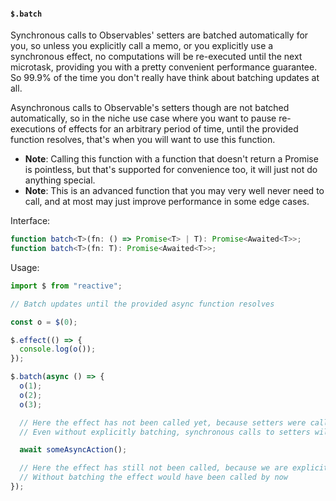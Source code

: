 #### `$.batch`

Synchronous calls to Observables' setters are batched automatically for you, so unless you explicitly call a memo, or you explicitly use a synchronous effect, no computations will be re-executed until the next microtask, providing you with a pretty convenient performance guarantee. So 99.9% of the time you don't really have think about batching updates at all.

Asynchronous calls to Observable's setters though are not batched automatically, so in the niche use case where you want to pause re-executions of effects for an arbitrary period of time, until the provided function resolves, that's when you will want to use this function.

- **Note**: Calling this function with a function that doesn't return a Promise is pointless, but that's supported for convenience too, it will just not do anything special.
- **Note**: This is an advanced function that you may very well never need to call, and at most may just improve performance in some edge cases.

Interface:

```ts
function batch<T>(fn: () => Promise<T> | T): Promise<Awaited<T>>;
function batch<T>(fn: T): Promise<Awaited<T>>;
```

Usage:

```ts
import $ from "reactive";

// Batch updates until the provided async function resolves

const o = $(0);

$.effect(() => {
  console.log(o());
});

$.batch(async () => {
  o(1);
  o(2);
  o(3);

  // Here the effect has not been called yet, because setters were called synchronously
  // Even without explicitly batching, synchronous calls to setters will be batched for you automatically

  await someAsyncAction();

  // Here the effect has still not been called, because we are explicitly batching on an async function
  // Without batching the effect would have been called by now
});
```